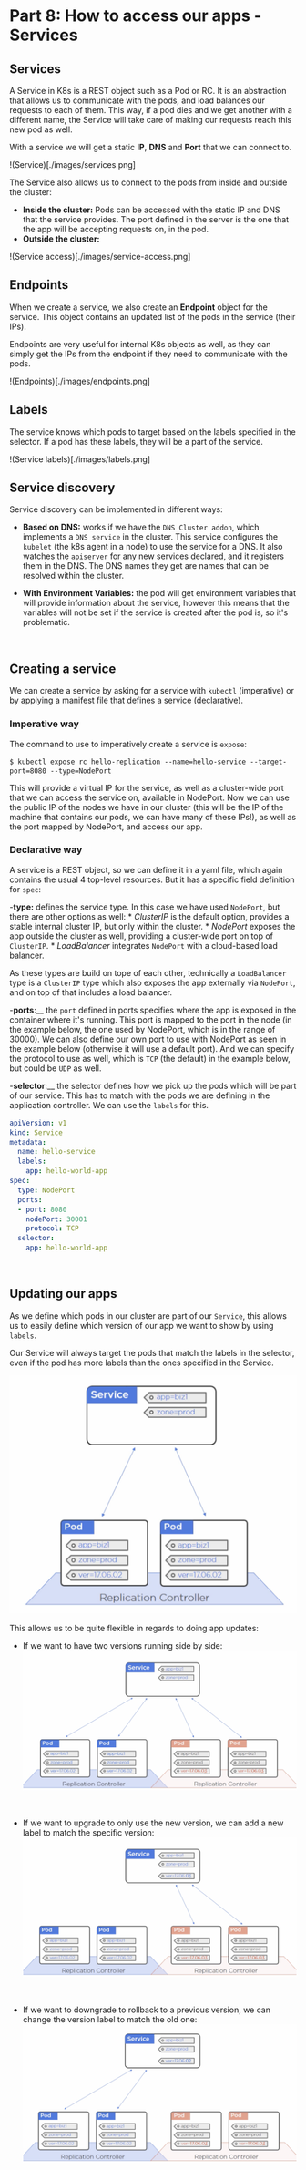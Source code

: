 # Part 8: How to access our apps - Services

## Services

A Service in K8s is a REST object such as a Pod or RC. It is an abstraction that allows us to communicate with the pods, and load balances our requests to each of them. This way, if a pod dies and we get another with a different name, the Service will take care of making our requests reach this new pod as well.

With a service we will get a static __IP__, __DNS__ and __Port__ that we can connect to.

!(Service)[./images/services.png]
<br/>

The Service also allows us to connect to the pods from inside and outside the cluster:

  - __Inside the cluster:__ Pods can be accessed with the static IP and DNS that the service provides. The port defined in the server is the one that the app will be accepting requests on, in the pod.
  - __Outside the cluster:__ 

!(Service access)[./images/service-access.png]
<br/>

## Endpoints

When we create a service, we also create an __Endpoint__ object for the service. This object contains an updated list of the pods in the service (their IPs).

Endpoints are very useful for internal K8s objects as well, as they can simply get the IPs from the endpoint if they need to communicate with the pods.

!(Endpoints)[./images/endpoints.png]
<br/>

## Labels

The service knows which pods to target based on the labels specified in the selector. If a pod has these labels, they will be a part of the service.

!(Service labels)[./images/labels.png]
<br/>

## Service discovery

Service discovery can be implemented in different ways:

- __Based on DNS:__  works if we have the `DNS Cluster addon`, which implements a `DNS service` in the cluster. This service configures the `kubelet` (the k8s agent in a node) to use the service for a DNS. It also watches the `apiserver` for any new services declared, and it registers them in the DNS. The DNS names they get are names that can be resolved within the cluster.

- __With Environment Variables:__ the pod will get environment variables that will provide information about the service, however this means that the variables will not be set if the service is created after the pod is, so it's problematic.
<br/>

## Creating a service

We can create a service by asking for a service with `kubectl` (imperative) or by applying a manifest file that defines a service (declarative).

### Imperative way

The command to use to imperatively create a service is `expose`:

```
$ kubectl expose rc hello-replication --name=hello-service --target-port=8080 --type=NodePort
```

This will provide a virtual IP for the service, as well as a cluster-wide port that we can access the service on, available in NodePort. Now we can use the public IP of the nodes we have in our cluster (this will be the IP of the machine that contains our pods, we can have many of these IPs!), as well as the port mapped by NodePort, and access our app.
<br/>

### Declarative way

A service is a REST object, so we can define it in a yaml file, which again contains the usual 4 top-level resources. But it has a specific field definition for `spec`:

  -__type:__ defines the service type. In this case we have used `NodePort`, but there are other options as well:
    * _ClusterIP_ is the default option, provides a stable internal cluster IP, but only within the cluster.
    * _NodePort_ exposes the app outside the cluster as well, providing a cluster-wide port on top of `ClusterIP`.
    * _LoadBalancer_ integrates `NodePort` with a cloud-based load balancer.

  As these types are build on tope of each other, technically a `LoadBalancer` type is a `ClusterIP` type which also exposes the app externally via `NodePort`, and on top of that includes a load balancer.

  -__ports__:__ the `port` defined in ports specifies where the app is exposed in the container where it's running. This port is mapped to the port in the node (in the example below, the one used by NodePort, which is in the range of 30000). We can also define our own port to use with NodePort as seen in the example below (otherwise it will use a default port). And we can specify the protocol to use as well, which is `TCP` (the default) in the example below, but could be `UDP` as well.

  -__selector__:__ the selector defines how we pick up the pods which will be part of our service. This has to match with the pods we are defining in the application controller. We can use the `labels` for this.

```yaml
apiVersion: v1
kind: Service
metadata:
  name: hello-service
  labels:
    app: hello-world-app
spec:
  type: NodePort
  ports:
  - port: 8080
    nodePort: 30001
    protocol: TCP
  selector:
    app: hello-world-app
```
<br/>

## Updating our apps

As we define which pods in our cluster are part of our `Service`, this allows us to easily define which version of our app we want to show by using `labels`.

Our Service will always target the pods that match the labels in the selector, even if the pod has more labels than the ones specified in the Service.

![Service Labels](./images/service-labels2.png)
<br/>

This allows us to be quite flexible in regards to doing app updates:

- If we want to have two versions running side by side:
![Two versions](./images/two_versions.png)
<br/>

- If we want to upgrade to only use the new version, we can add a new label to match the specific version:
![Upgrade](./images/upgrade.png)
<br/>

- If we want to downgrade to rollback to a previous version, we can change the version label to match the old one:
![Downgrade](./images/downgrade.png)
<br/>
